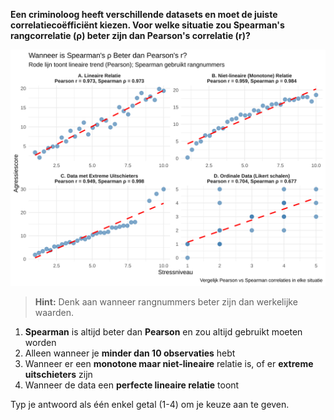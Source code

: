 **Een criminoloog heeft verschillende datasets en moet de juiste correlatiecoëfficiënt kiezen. Voor welke situatie zou Spearman's rangcorrelatie (ρ) beter zijn dan Pearson's correlatie (r)?**

![Wanneer Spearman](media/correlation_plot_18.svg)

> **Hint:** Denk aan wanneer rangnummers beter zijn dan werkelijke waarden.

1. **Spearman** is altijd beter dan **Pearson** en zou altijd gebruikt moeten worden
2. Alleen wanneer je **minder dan 10 observaties** hebt
3. Wanneer er een **monotone maar niet-lineaire** relatie is, of er **extreme uitschieters** zijn
4. Wanneer de data een **perfecte lineaire relatie** toont

Typ je antwoord als één enkel getal (1-4) om je keuze aan te geven.